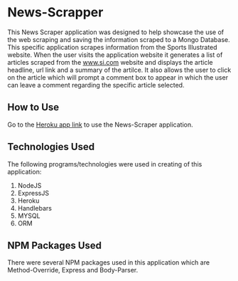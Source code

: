 # News-Scrapper

This News Scraper application was designed to help showcase the use of the web scraping and saving the information scraped to a Mongo Database. This specific application scrapes information from the Sports Illustrated website. When the user visits the application website it generates a list of articles scraped from the www.si.com website and displays the article headline, url link and a summary of the artilce. It also allows the user to click on the article which will prompt a comment box to appear in which the user can leave a comment regarding the specific article selected.

## How to Use 

Go to the [Heroku app link](https://whispering-spire-70593.herokuapp.com) to use the News-Scraper application.

## Technologies Used

The following programs/technologies were used in creating of this application:

1. NodeJS
2. ExpressJS
3. Heroku
4. Handlebars
5. MYSQL
6. ORM

## **NPM Packages Used**

There were several NPM packages used in this application which are Method-Override, Express and Body-Parser.

